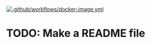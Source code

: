 [![.github/workflows/docker-image.yml](https://github.com/animal-shelters/projekt-schronisko/actions/workflows/docker-image.yml/badge.svg?branch=main)](https://github.com/animal-shelters/projekt-schronisko/actions/workflows/docker-image.yml)
# TODO: Make a README file
